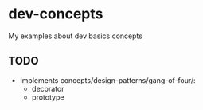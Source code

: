 # dev-concepts
My examples about dev basics concepts

## TODO
- Implements concepts/design-patterns/gang-of-four/:
    - decorator
    - prototype